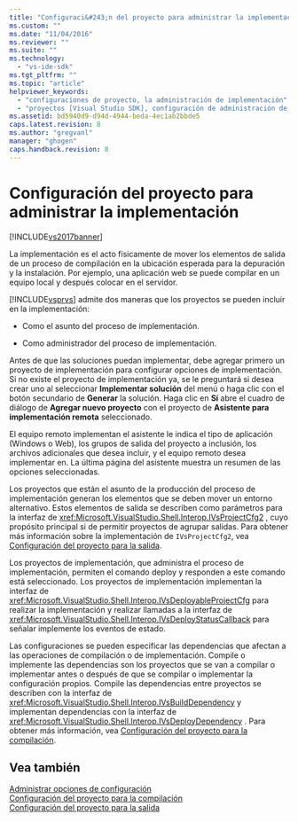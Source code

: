 ```yaml
---
title: "Configuraci&#243;n del proyecto para administrar la implementaci&#243;n | Microsoft Docs"
ms.custom: ""
ms.date: "11/04/2016"
ms.reviewer: ""
ms.suite: ""
ms.technology: 
  - "vs-ide-sdk"
ms.tgt_pltfrm: ""
ms.topic: "article"
helpviewer_keywords: 
  - "configuraciones de proyecto, la administración de implementación"
  - "proyectos [Visual Studio SDK], configuración de administración de implementación"
ms.assetid: bd5940d9-d94d-4944-beda-4ec1ab2bbde5
caps.latest.revision: 8
ms.author: "gregvanl"
manager: "ghogen"
caps.handback.revision: 8
---
```

# Configuraci&#243;n del proyecto para administrar la implementaci&#243;n
[!INCLUDE[vs2017banner](../../code-quality/includes/vs2017banner.md)]

La implementación es el acto físicamente de mover los elementos de salida de un proceso de compilación en la ubicación esperada para la depuración y la instalación.  Por ejemplo, una aplicación web se puede compilar en un equipo local y después colocar en el servidor.  
  
 [!INCLUDE[vsprvs](../../code-quality/includes/vsprvs_md.md)] admite dos maneras que los proyectos se pueden incluir en la implementación:  
  
-   Como el asunto del proceso de implementación.  
  
-   Como administrador del proceso de implementación.  
  
 Antes de que las soluciones puedan implementar, debe agregar primero un proyecto de implementación para configurar opciones de implementación.  Si no existe el proyecto de implementación ya, se le preguntará si desea crear uno al seleccionar **Implementar solución** del menú o haga clic con el botón secundario de **Generar** la solución.  Haga clic en **Sí** abre el cuadro de diálogo de **Agregar nuevo proyecto** con el proyecto de **Asistente para implementación remota** seleccionado.  
  
 El equipo remoto implementan el asistente le indica el tipo de aplicación \(Windows o Web\), los grupos de salida del proyecto a inclusión, los archivos adicionales que desea incluir, y el equipo remoto desea implementar en.  La última página del asistente muestra un resumen de las opciones seleccionadas.  
  
 Los proyectos que están el asunto de la producción del proceso de implementación generan los elementos que se deben mover un entorno alternativo.  Estos elementos de salida se describen como parámetros para la interfaz de <xref:Microsoft.VisualStudio.Shell.Interop.IVsProjectCfg2> , cuyo propósito principal si de permitir proyectos de agrupar salidas.  Para obtener más información sobre la implementación de `IVsProjectCfg2`, vea [Configuración del proyecto para la salida](../../extensibility/internals/project-configuration-for-output.md).  
  
 Los proyectos de implementación, que administra el proceso de implementación, permiten el comando deploy y responden a este comando está seleccionado.  Los proyectos de implementación implementan la interfaz de <xref:Microsoft.VisualStudio.Shell.Interop.IVsDeployableProjectCfg> para realizar la implementación y realizar llamadas a la interfaz de <xref:Microsoft.VisualStudio.Shell.Interop.IVsDeployStatusCallback> para señalar implemente los eventos de estado.  
  
 Las configuraciones se pueden especificar las dependencias que afectan a las operaciones de compilación o de implementación.  Compile o implemente las dependencias son los proyectos que se van a compilar o implementar antes o después de que se compilar o implementar la configuración propios.  Compile las dependencias entre proyectos se describen con la interfaz de <xref:Microsoft.VisualStudio.Shell.Interop.IVsBuildDependency> y implementan dependencias con la interfaz de <xref:Microsoft.VisualStudio.Shell.Interop.IVsDeployDependency> .  Para obtener más información, vea [Configuración del proyecto para la compilación](../../extensibility/internals/project-configuration-for-building.md).  
  
## Vea también  
 [Administrar opciones de configuración](../../extensibility/internals/managing-configuration-options.md)   
 [Configuración del proyecto para la compilación](../../extensibility/internals/project-configuration-for-building.md)   
 [Configuración del proyecto para la salida](../../extensibility/internals/project-configuration-for-output.md)